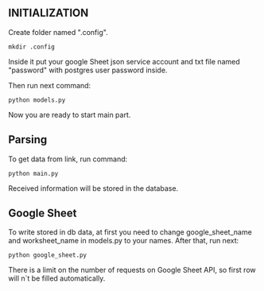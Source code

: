 ## INITIALIZATION

Create folder named ".config".
```
mkdir .config
``` 
Inside it put your google Sheet json service account and txt file named "password" with postgres user password inside.

Then run next command: 
```
python models.py
```
Now you are ready to start main part.

## Parsing

To get data from link, run command:
```
python main.py
```
Received information will be stored in the database.

## Google Sheet

To write stored in db data, at first you need to change google_sheet_name and worksheet_name in models.py to your names.
After that, run next:

```
python google_sheet.py
```

There is a limit on the number of requests on Google Sheet API, so first row will n`t be filled automatically.
